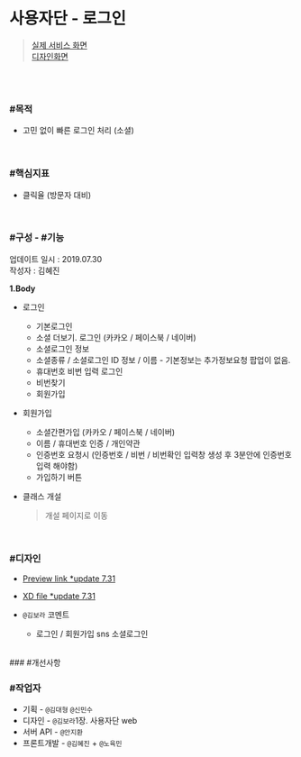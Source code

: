 # 사용자단 - 로그인

> [실제 서비스 화면](https://www.modooclass.net/modoo/login)  
> [디자인화면](https://xd.adobe.com/spec/1659c80e-042c-4d18-7bdd-73f73e63cef6-6068/) 

<br><br>

### #목적

- 고민 없이 빠른 로그인 처리 (소셜)

<br>

### #핵심지표

- 클릭율 (방문자 대비)

<br>

### #구성 - #기능
업데이트 일시 : 2019.07.30  
작성자 : 김혜진

**1.Body**  

- 로그인
   - 기본로그인
   - 소셜 더보기. 로그인 (카카오 / 페이스북 / 네이버)
   - 소셜로그인 정보
   - 소셜종류 / 소셜로그인 ID 정보 / 이름 - 기본정보는 추가정보요청 팝업이 없음.
   - 휴대번호 비번 입력 로그인
   - 비번찾기
   - 회원가입
   
- 회원가입
   - 소셜간편가입 (카카오 / 페이스북 / 네이버)
   - 이름 / 휴대번호 인증 / 개인약관
   - 인증번호 요청시 (인증번호 / 비번 / 비번확인 입력창 생성 후 3분안에 인증번호 입력 해야함)
   - 가입하기 버튼
   
- 클래스 개설  
	> 개설 페이지로 이동



<br>

### #디자인

- [Preview link *update 7.31](https://xd.adobe.com/spec/1659c80e-042c-4d18-7bdd-73f73e63cef6-6068/)   
- [XD file *update 7.31](https://drive.google.com/open?id=10_c8f9mUo9YNMiakhbCVMbBsAGp41nZG)
- `@김보라`  코멘트

  - 로그인 / 회원가입 sns 소셜로그인 
 

<br>
### #개선사항

<br>

### #작업자
- 기획 - `@김대형` `@신민수`
- 디자인 - `@김보라`1장. 사용자단  web
- 서버 API - `@안지환`
- 프론트개발 - `@김혜진`  + `@노육민`


